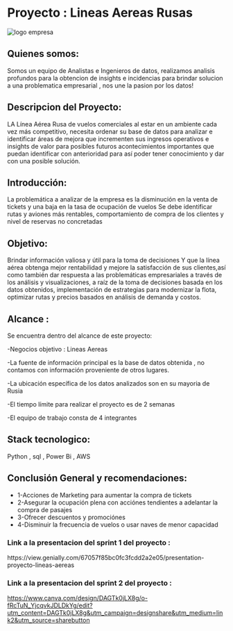 <h1>Proyecto : Lineas Aereas Rusas</h1>

<img src =https://github.com/CYSMANALYTICS/ProyectoFinalAerolineas/blob/main/DALL%C2%B7E%202024-10-07%2019.32.45%20-%20A%20sleek%2C%20modern%20logo%20for%20a%20Russian%20airline%20company.%20The%20design%20should%20feature%20an%20abstract%20representation%20of%20flight%2C%20incorporating%20smooth%20lines%20that%20su.jpeg
alt= "logo empresa">  

<h2>Quienes somos: </h2>
Somos un equipo de Analistas e Ingenieros de datos, realizamos analisis profundos para la obtencion de insights e incidencias para brindar solucion a una problematica empresarial , nos une la pasion por los datos!

<h2>Descripcion del Proyecto: </h2>

LA Línea Aérea Rusa de vuelos comerciales al estar en un ambiente cada vez más competitivo, necesita ordenar su base de datos para analizar e identificar áreas de mejora que incrementen sus ingresos operativos e insights de valor para posibles futuros acontecimientos importantes que puedan identificar con anterioridad para así poder tener conocimiento y dar con una posible solución.

<h2>Introducción: </h2>

La problemática a analizar de la empresa es la disminución en la venta de tickets y una baja en la tasa de ocupación de vuelos
Se debe identificar rutas y aviones más rentables, comportamiento de compra de los clientes y nivel de reservas no concretadas 

<h2>Objetivo: </h2>
Brindar información valiosa y útil para la toma de decisiones Y que la línea aérea obtenga mejor rentabilidad y mejore la satisfacción de sus clientes,así como también dar respuesta a las problemáticas empresariales a través de los análisis y visualizaciones, a raíz de la toma de decisiones basada en los datos obtenidos, implementación de estrategias para modernizar la flota, optimizar rutas y precios basados en análisis de demanda y costos.


<h2> Alcance : </h2>
Se encuentra dentro del alcance de este proyecto:

-Negocios objetivo : Lineas Aereas

-La fuente de información principal es la base de datos obtenida , no contamos con información proveniente de otros lugares.

-La ubicación específica de los datos analizados son en su mayoria de Rusia

-El tiempo límite para realizar el proyecto es de 2 semanas

-El equipo de trabajo consta de 4 integrantes

<h2> Stack tecnologico: </h2>

Python , sql , Power Bi , AWS 


<h2>Conclusión General y recomendaciones: </h2>
<ul>
<li>1-Acciones de Marketing para aumentar la compra de tickets</li>
<li>2-Asegurar la ocupación  plena con acciónes tendientes a adelantar la compra de pasajes</li>
<li>3-Ofrecer descuentos y promociónes</li>
<li>4-Disminuir la frecuencia de vuelos o usar naves de menor capacidad</li>
</ul>

<h3>  Link a la presentacion del sprint 1 del proyecto : </h3>
https://view.genially.com/67057f85bc0fc3fcdd2a2e05/presentation-proyecto-lineas-aereas

<h3> Link a la presentacion del sprint 2 del proyecto :</h3>

https://www.canva.com/design/DAGTk0jLX8g/o-fRcTuN_YjcqvkJDLDkYg/edit?utm_content=DAGTk0jLX8g&utm_campaign=designshare&utm_medium=link2&utm_source=sharebutton
